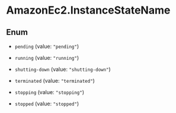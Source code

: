 # AmazonEc2.InstanceStateName

## Enum


* `pending` (value: `"pending"`)

* `running` (value: `"running"`)

* `shutting-down` (value: `"shutting-down"`)

* `terminated` (value: `"terminated"`)

* `stopping` (value: `"stopping"`)

* `stopped` (value: `"stopped"`)


